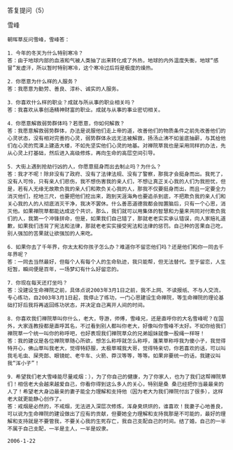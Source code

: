 答复提问（5）

雪峰


    朝晖草反问雪峰，雪峰答：

    1．今年的冬天为什么特别寒冷？
    答：由于地球内部的血液和气被人类抽了出来转化成了外热，地球的内外温度失衡，地球“感冒”发虚汗，所以暂时特别寒冷，这个寒冷过后将是极度的燥热。

    2．你愿意为什么样的人服务？
    答：我愿意为勤劳、善良、淳朴、诚实的人服务。

    3．你喜欢什么样的职业？成就与所从事的职业相关吗？
    答：我喜欢从事创造精神财富的职业。成就与从事的事业密切相关。

    4．你愿意解救弱势群体吗？若愿意，你如何解救？
    答：我愿意解救弱势群体，办法是说服他们走上帝的道，改善他们的物质条件之前先改善他们的心灵状态，没有相对完善的心灵，弱势群体永远无法被解救，扬汤止沸不如釜底抽薪，与其给他们在心灵的荒漠上建造大楼，不如先坚实他们心灵的地基。对禅院草我也是采用同样的办法，先从心灵上打基础，然后进入高级修炼，再向生命的高层空间引导。

    5．大街上遇到抢劫行凶的人，你愿意挺身而出去制止吗？为什么？
    答：我才不呢！除非没有了政府、没有了法律法规、没有了警察，那我才会挺身而出。我死了，没有人可怜，只有亲人们悲伤，我不想伤害我的亲人们，不想让真正关心我的人们为我担忧，但是，若有人无缘无故欺负我的亲人们和欺负关心我的人，那我不仅要挺身而出，而且一定要全力消灭他们，挖地三尺，也要把他们挖出来，跑到天涯海角也要追杀到底，不把欺负我的亲人们和关心我的人的人彻底消灭干净，我决不罢休。什么善恶道德我都会抛置脑后，只有一个心思，消灭他。如果禅院草都能达成这个共识，那么，我们就可以用集体的智慧和力量来共同对付欺负我们的人，我第一个冲锋拼命，但是，如果我们自己错了，那就老老实实承认错误，向人家赔礼道歉，如果我们违背了宪法和法律，那就老老实实接受宪法和法律的惩罚。自己种的苦果自己吃，别人强加的苦果就让欲强加的人来吃。

    6．如果你去了千年界，你太太和你孩子怎么办？难道你不留恋他们吗？还是他们和你一同去千年界呢？
    答：一同去当然最好，但每个人有每个人的生命轨迹，我只能帮，但无法替代。至于留恋，人生短暂，瞬间便是百年，一场梦幻有什么好留恋的。

    7．你现在每天还打坐吗？
    答：没建设生命禅院之前，具体点说2003年3月1日之前，我不上网、不读报纸、不与人交流，专心练功，自2003年3月1日起，我停止了练功，一门心思建设生命禅院，等生命禅院的理论基础打好后我将再返回练功状态，并决定自己离开人间的时间。

    8．你喜欢我们禅院草叫你什么，老大，导游，师傅，雪峰兄，还是直呼你的大名雪峰呢？在国外，大家连教授都是直呼其名，不过看到别人都叫你老大，好像叫你雪峰不太好。不如你给我们禅院草一个统一叫你的称呼吧，也好表现我们禅院草众的兄弟姐妹就像一股绳一样呀！
    答：我的建议是各位禅院草随心所欲，想怎么称呼就怎么称呼，蓬莱草称呼我为傻小子，我觉得特开心，佛山草叫我老大，觉得特舒服，太极草喊我大哥，觉得特亲切，你若喜欢的话，可以叫我毛毛虫、屎壳郎、眼镜蛇、老牛车、火箭、莽汉等等，等等。如果非要统一的话，我建议叫我“浑小子”！

    9．希望我们老大雪峰能尽量戒烟：），为了你自己的健康，为了你家人，也为了我们这帮禅院草们！相信老大会越来越爱自己，你看你得到这么多人的关心，特别是桑 桑已经把你当最最亲的人了！希望老大身边最亲的妻子能全力理解和支持他（因为老大为我们禅院付出了很多），这样老大就更能静心创作了。
    答：戒烟是必然的，不戒烟，无法进入深层次修炼，浑身臭烘烘的，谁喜欢！我妻子心地善良，可以说为生命禅院的建设做出了应有的贡献，但要她全力理解和支持我那是不可能的，最好的理解和支持就是不要管我，不要关心我的生死存亡，我自己支配自己的时间。结了婚，自己的一半不属于自己支配，一半是主人，一半是奴隶。

    2006-1-22



